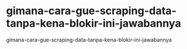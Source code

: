 # gimana-cara-gue-scraping-data-tanpa-kena-blokir-ini-jawabannya
gimana-cara-gue-scraping-data-tanpa-kena-blokir-ini-jawabannya
